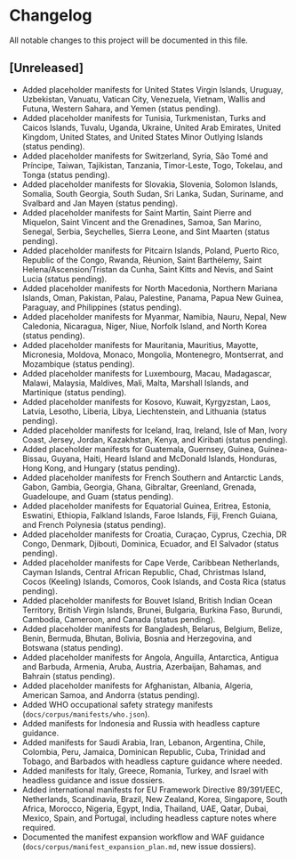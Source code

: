 # Changelog

All notable changes to this project will be documented in this file.

## [Unreleased]
- Added placeholder manifests for United States Virgin Islands, Uruguay, Uzbekistan, Vanuatu, Vatican City, Venezuela, Vietnam, Wallis and Futuna, Western Sahara, and Yemen (status pending).
- Added placeholder manifests for Tunisia, Turkmenistan, Turks and Caicos Islands, Tuvalu, Uganda, Ukraine, United Arab Emirates, United Kingdom, United States, and United States Minor Outlying Islands (status pending).
- Added placeholder manifests for Switzerland, Syria, São Tomé and Príncipe, Taiwan, Tajikistan, Tanzania, Timor-Leste, Togo, Tokelau, and Tonga (status pending).
- Added placeholder manifests for Slovakia, Slovenia, Solomon Islands, Somalia, South Georgia, South Sudan, Sri Lanka, Sudan, Suriname, and Svalbard and Jan Mayen (status pending).
- Added placeholder manifests for Saint Martin, Saint Pierre and Miquelon, Saint Vincent and the Grenadines, Samoa, San Marino, Senegal, Serbia, Seychelles, Sierra Leone, and Sint Maarten (status pending).
- Added placeholder manifests for Pitcairn Islands, Poland, Puerto Rico, Republic of the Congo, Rwanda, Réunion, Saint Barthélemy, Saint Helena/Ascension/Tristan da Cunha, Saint Kitts and Nevis, and Saint Lucia (status pending).
- Added placeholder manifests for North Macedonia, Northern Mariana Islands, Oman, Pakistan, Palau, Palestine, Panama, Papua New Guinea, Paraguay, and Philippines (status pending).
- Added placeholder manifests for Myanmar, Namibia, Nauru, Nepal, New Caledonia, Nicaragua, Niger, Niue, Norfolk Island, and North Korea (status pending).
- Added placeholder manifests for Mauritania, Mauritius, Mayotte, Micronesia, Moldova, Monaco, Mongolia, Montenegro, Montserrat, and Mozambique (status pending).
- Added placeholder manifests for Luxembourg, Macau, Madagascar, Malawi, Malaysia, Maldives, Mali, Malta, Marshall Islands, and Martinique (status pending).
- Added placeholder manifests for Kosovo, Kuwait, Kyrgyzstan, Laos, Latvia, Lesotho, Liberia, Libya, Liechtenstein, and Lithuania (status pending).
- Added placeholder manifests for Iceland, Iraq, Ireland, Isle of Man, Ivory Coast, Jersey, Jordan, Kazakhstan, Kenya, and Kiribati (status pending).
- Added placeholder manifests for Guatemala, Guernsey, Guinea, Guinea-Bissau, Guyana, Haiti, Heard Island and McDonald Islands, Honduras, Hong Kong, and Hungary (status pending).
- Added placeholder manifests for French Southern and Antarctic Lands, Gabon, Gambia, Georgia, Ghana, Gibraltar, Greenland, Grenada, Guadeloupe, and Guam (status pending).
- Added placeholder manifests for Equatorial Guinea, Eritrea, Estonia, Eswatini, Ethiopia, Falkland Islands, Faroe Islands, Fiji, French Guiana, and French Polynesia (status pending).
- Added placeholder manifests for Croatia, Curaçao, Cyprus, Czechia, DR Congo, Denmark, Djibouti, Dominica, Ecuador, and El Salvador (status pending).
- Added placeholder manifests for Cape Verde, Caribbean Netherlands, Cayman Islands, Central African Republic, Chad, Christmas Island, Cocos (Keeling) Islands, Comoros, Cook Islands, and Costa Rica (status pending).
- Added placeholder manifests for Bouvet Island, British Indian Ocean Territory, British Virgin Islands, Brunei, Bulgaria, Burkina Faso, Burundi, Cambodia, Cameroon, and Canada (status pending).
- Added placeholder manifests for Bangladesh, Belarus, Belgium, Belize, Benin, Bermuda, Bhutan, Bolivia, Bosnia and Herzegovina, and Botswana (status pending).
- Added placeholder manifests for Angola, Anguilla, Antarctica, Antigua and Barbuda, Armenia, Aruba, Austria, Azerbaijan, Bahamas, and Bahrain (status pending).
- Added placeholder manifests for Afghanistan, Albania, Algeria, American Samoa, and Andorra (status pending).
- Added WHO occupational safety strategy manifests (`docs/corpus/manifests/who.json`).
- Added manifests for Indonesia and Russia with headless capture guidance.
- Added manifests for Saudi Arabia, Iran, Lebanon, Argentina, Chile, Colombia, Peru, Jamaica, Dominican Republic, Cuba, Trinidad and Tobago, and Barbados with headless capture guidance where needed.
- Added manifests for Italy, Greece, Romania, Turkey, and Israel with headless guidance and issue dossiers.
- Added international manifests for EU Framework Directive 89/391/EEC, Netherlands, Scandinavia, Brazil, New Zealand, Korea, Singapore, South Africa, Morocco, Nigeria, Egypt, India, Thailand, UAE, Qatar, Dubai, Mexico, Spain, and Portugal, including headless capture notes where required.
- Documented the manifest expansion workflow and WAF guidance (`docs/corpus/manifest_expansion_plan.md`, new issue dossiers).
